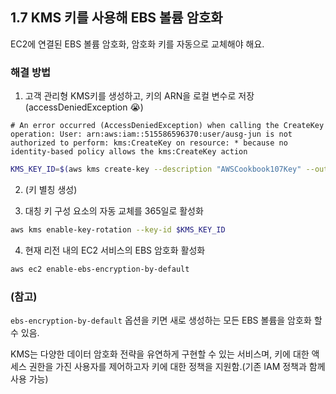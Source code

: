 ## 1.7 KMS 키를 사용해 EBS 볼륨 암호화

EC2에 연결된 EBS 볼륨 암호화, 암호화 키를 자동으로 교체해야 해요.

### 해결 방법

1. 고객 관리형 KMS키를 생성하고, 키의 ARN을 로컬 변수로 저장(accessDeniedException 😭)

```
# An error occurred (AccessDeniedException) when calling the CreateKey operation: User: arn:aws:iam::515586596370:user/ausg-jun is not authorized to perform: kms:CreateKey on resource: * because no identity-based policy allows the kms:CreateKey action
```

```bash
KMS_KEY_ID=$(aws kms create-key --description "AWSCookbook107Key" --output text --query KeyMetadata.KeyId)
```

2. (키 별칭 생성)

3. 대칭 키 구성 요소의 자동 교체를 365일로 활성화

```bash
aws kms enable-key-rotation --key-id $KMS_KEY_ID
```

4. 현재 리전 내의 EC2 서비스의 EBS 암호화 활성화

```bash
aws ec2 enable-ebs-encryption-by-default
```

### (참고)

`ebs-encryption-by-default` 옵션을 키면 새로 생성하는 모든 EBS 볼륨을 암호화 할 수 있음.

KMS는 다양한 데이터 암호화 전략을 유연하게 구현할 수 있는 서비스며, 키에 대한 액세스 권한을 가진 사용자를 제어하고자 키에 대한 정책을 지원함.(기존 IAM 정책과 함께 사용 가능)
